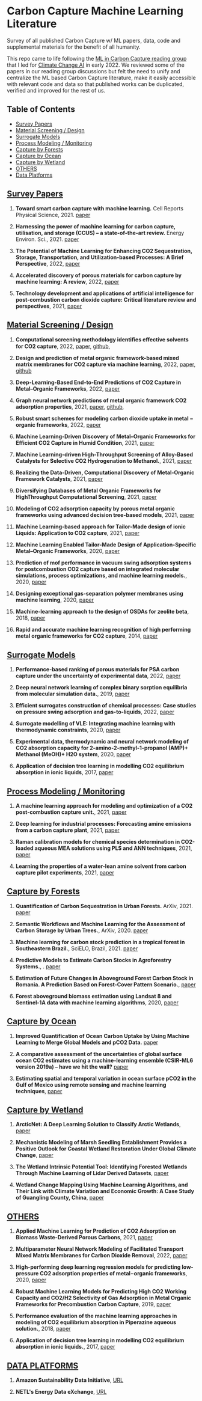 # Carbon Capture Machine Learning Literature

Survey of all published Carbon Capture w/ ML papers, data, code and supplemental materials for the benefit of all humanity.

This repo came to life following the [ML in Carbon Capture reading group](https://www.climatechange.ai/blog/2022-05-31-reading-groups-recap) that I led for [Climate Change AI](https://www.climatechange.ai/) in early 2022. We reviewed some of the papers in our reading group discussions but felt the need to unify and centralize the ML based Carbon Capture literature, make it easily accessible with relevant code and data so that published works can be duplicated, verified and improved for the rest of us. 

## Table of Contents   <a name="content"/>
- [Survey Papers](#survey)
- [Material Screening / Design](#materialdesign)
- [Surrogate Models](#surrogatemodels)
- [Process Modeling / Monitoring](#processmodeling)
- [Capture by Forests](#captureforest)
- [Capture by Ocean](#captureocean)
- [Capture by Wetland](#capturewetland)
- [OTHERS](#others)
- [Data Platforms](#dataplatforms)  


## [Survey Papers](#content)  <a name="survey"/>

1. **Toward smart carbon capture with machine learning.** Cell Reports Physical Science, 2021. [paper](https://www.sciencedirect.com/science/article/pii/S2666386421000862)

1. **Harnessing the power of machine learning for carbon capture, utilisation, and storage (CCUS) – a state-of-the-art review.** Energy Environ. Sci., 2021. [paper](https://pubs.rsc.org/en/content/articlelanding/2021/ee/d1ee02395k)

1. **The Potential of Machine Learning for Enhancing CO2 Sequestration, Storage, Transportation, and Utilization-based Processes: A Brief Perspective**, 2022, [paper](https://link.springer.com/article/10.1007/s11837-021-05079-x)

1. **Accelerated discovery of porous materials for carbon capture by machine learning: A review**, 2022, [paper](https://link.springer.com/article/10.1557/s43577-022-00317-2)

1. **Technology development and applications of artificial intelligence for post-combustion carbon dioxide capture: Critical literature review and perspectives**, 2021, [paper](https://eureka.slb.com:2056/science/article/pii/S1750583621000591)



## [Material Screening / Design](#content)  <a name="materialdesign"/>
 
1. **Computational screening methodology identiﬁes effective solvents for CO2 capture**, 2022, [paper](https://www.nature.com/articles/s42004-022-00654-y.epdf), [github](https://github.com/AxelRolov/CO2_chemical_solvents),

1. **Design and prediction of metal organic framework-based mixed matrix membranes for CO2 capture via machine learning**, 2022, [paper](https://www.sciencedirect.com/science/article/pii/S2666386422001382), [github](https://github.com/timhuang123/ML-for-MMM)

1. **Deep-Learning-Based End-to-End Predictions of CO2 Capture in Metal–Organic Frameworks**, 2022, [paper](https://pubs.acs.org/doi/pdf/10.1021/acs.jcim.2c00092)

1. **Graph neural network predictions of metal organic framework CO2 adsorption properties**, 2021, [paper](https://arxiv.org/abs/2112.10231), [github](https://github.com/usnistgov/alignn),

1. **Robust smart schemes for modeling carbon dioxide uptake in metal − organic frameworks**, 2022, [paper](https://www.sciencedirect.com/science/article/abs/pii/S0016236121024145)

1. **Machine Learning-Driven Discovery of Metal–Organic Frameworks for Efficient CO2 Capture in Humid Condition**, 2021, [paper](https://pubs.acs.org/doi/abs/10.1021/acssuschemeng.0c08806)

1. **Machine Learning-driven High-Throughput Screening of Alloy-Based Catalysts for Selective CO2 Hydrogenation to Methanol.**, 2021, [paper](https://pubs.acs.org/doi/full/10.1021/acsami.1c16696)

1. **Realizing the Data-Driven, Computational Discovery of Metal-Organic Framework Catalysts**, 2021, [paper](https://arxiv.org/abs/2108.06667)

1. **Diversifying Databases of Metal Organic Frameworks for HighThroughput Computational Screening**, 2021, [paper](https://pubs.acs.org/doi/10.1021/acsami.1c16220)

1. **Modeling of CO2 adsorption capacity by porous metal organic frameworks using advanced decision tree-based models**, 2021, [paper](https://www.nature.com/articles/s41598-021-04168-w)

1. **Machine Learning-based approach for Tailor-Made design of ionic Liquids: Application to CO2 capture**, 2021, [paper](https://www.sciencedirect.com/science/article/abs/pii/S1383586621008273)

1. **Machine Learning Enabled Tailor-Made Design of Application-Specific Metal–Organic Frameworks**, 2020, [paper](https://pubs.acs.org/doi/10.1021/acsami.9b17867)

1. **Prediction of mof performance in vacuum swing adsorption systems for postcombustion CO2 capture based on integrated molecular simulations, process optimizations, and machine learning models.**, 2020, [paper](https://pubs.acs.org/doi/10.1021/acs.est.9b07407)

1. **Designing exceptional gas-separation polymer membranes using machine learning**, 2020, [paper](https://www.science.org/doi/10.1126/sciadv.aaz4301)

1. **Machine-learning approach to the design of OSDAs for zeolite beta**, 2018, [paper](https://www.pnas.org/content/116/9/3413)

1. **Rapid and accurate machine learning recognition of high performing metal organic frameworks for CO2 capture**, 2014, [paper](https://pubs.acs.org/doi/abs/10.1021/jz501331m)



## [Surrogate Models](#content)   <a name="surrogatemodels"/>

1. **Performance-based ranking of porous materials for PSA carbon capture under the uncertainty of experimental data**, 2022, [paper](https://www.sciencedirect.com/science/article/abs/pii/S1385894722008981)

1. **Deep neural network learning of complex binary sorption equilibria from molecular simulation data.**, 2019, [paper](https://pubs.rsc.org/en/content/articlelanding/2019/SC/C8SC05340E)

1. **Efficient surrogates construction of chemical processes: Case studies on pressure swing adsorption and gas-to-liquids**, 2022, [paper](https://aiche.onlinelibrary.wiley.com/doi/epdf/10.1002/aic.17616?src=getftr)

1. **Surrogate modelling of VLE: Integrating machine learning with thermodynamic constraints**, 2020, [paper](https://www.sciencedirect.com/science/article/pii/S2590140020300265?via%3Dihub)

1. **Experimental data, thermodynamic and neural network modeling of CO2 absorption capacity for 2-amino-2-methyl-1-propanol (AMP)+ Methanol (MeOH)+ H2O system**, 2020, [paper](https://www.sciencedirect.com/science/article/pii/S1875510019303129)

1. **Application of decision tree learning in modelling CO2 equilibrium absorption in ionic liquids**, 2017, [paper](https://www.sciencedirect.com/science/article/abs/pii/S0167732217311947)




## [Process Modeling / Monitoring](#content)   <a name="processmodeling"/>

1. **A machine learning approach for modeling and optimization of a CO2 post-combustion capture unit.**, 2021, [paper]( https://www.sciencedirect.com/science/article/abs/pii/S0360544220322209)

1. **Deep learning for industrial processes: Forecasting amine emissions from a carbon capture plant**, 2021, [paper](https://chemrxiv.org/engage/chemrxiv/article-details/611fb4011d1cc24b4bc8b0e1)

1. **Raman calibration models for chemical species determination in CO2-loaded aqueous MEA solutions using PLS and ANN techniques**, 2021, [paper](https://www.mdpi.com/2305-7084/5/4/87)

1. **Learning the properties of a water-lean amine solvent from carbon capture pilot experiments**, 2021, [paper](https://www.sciencedirect.com/science/article/abs/pii/S0306261920316081) 



## [Capture by Forests](#content)  <a name="captureforest"/>

1. **Quantification of Carbon Sequestration in Urban Forests.**  ArXiv, 2021. [paper](https://arxiv.org/abs/2106.00182v2)

1. **Semantic Workflows and Machine Learning for the Assessment of Carbon Storage by Urban Trees.**, ArXiv, 2020. [paper](https://arxiv.org/abs/2009.10263)
 
1. **Machine learning for carbon stock prediction in a tropical forest in Southeastern Brazil.**, SciELO, Brazil, 2021. [paper](https://www.scielo.cl/scielo.php?pid=S0717-92002021000100131&script=sci_abstract&tlng=en)
 
1. **Predictive Models to Estimate Carbon Stocks in Agroforestry Systems.**, . [paper](https://www.mdpi.com/1999-4907/12/9/1240/htm)

1. **Estimation of Future Changes in Aboveground Forest Carbon Stock in Romania. A Prediction Based on Forest-Cover Pattern Scenario.**, [paper](https://www.mdpi.com/1999-4907/11/9/914)

1. **Forest aboveground biomass estimation using Landsat 8 and Sentinel-1A data with machine learning algorithms**, 2020, [paper](https://www.nature.com/articles/s41598-020-67024-3)



## [Capture by Ocean](#content)   <a name="captureocean"/>

1. **Improved Quantification of Ocean Carbon Uptake by Using Machine Learning to Merge Global Models and pCO2 Data.** [paper](https://agupubs.onlinelibrary.wiley.com/doi/epdf/10.1029/2021MS002620)

1. **A comparative assessment of the uncertainties of global surface ocean CO2 estimates using a machine-learning ensemble (CSIR-ML6 version 2019a) – have we hit the wall?** [paper](https://gmd.copernicus.org/articles/12/5113/2019/gmd-12-5113-2019.pdf)

1. **Estimating spatial and temporal variation in ocean surface pCO2 in the Gulf of Mexico using remote sensing and machine learning techniques**, [paper](https://www.sciencedirect.com/science/article/pii/S0048969720344946)


## [Capture by Wetland](#content)   <a name="capturewetland"/>

1. **ArcticNet: A Deep Learning Solution to Classify Arctic Wetlands**, [paper](https://arxiv.org/pdf/1906.00133.pdf)

1. **Mechanistic Modeling of Marsh Seedling Establishment Provides a Positive Outlook for Coastal Wetland Restoration Under Global Climate Change**, [paper](https://agupubs.onlinelibrary.wiley.com/doi/10.1029/2021GL095596)

1. **The Wetland Intrinsic Potential Tool: Identifying Forested Wetlands Through Machine Learning of Lidar Derived Datasets**, [paper](https://www.dnr.wa.gov/publications/bc_fpb_wiptoolfindings_20210811.pdf)

1. **Wetland Change Mapping Using Machine Learning Algorithms, and Their Link with Climate Variation and Economic Growth: A Case Study of Guangling County, China**, [paper](https://www.mdpi.com/2071-1050/14/1/439/pdf)




## [OTHERS](#content)   <a name="others"/>


1. **Applied Machine Learning for Prediction of CO2 Adsorption on Biomass Waste-Derived Porous Carbons**, 2021, [paper](https://pubs.acs.org/doi/10.1021/acs.est.1c01849)

1. **Multiparameter Neural Network Modeling of Facilitated Transport Mixed Matrix Membranes for Carbon Dioxide Removal**, 2022, [paper](https://pubmed.ncbi.nlm.nih.gov/35448392/)

1. **High-performing deep learning regression models for predicting low-pressure CO2 adsorption properties of metal−organic frameworks**, 2020, [paper](https://pubs.acs.org/doi/pdf/10.1021/acs.jpcc.0c06334)

1. **Robust Machine Learning Models for Predicting High CO2 Working Capacity and CO2/H2 Selectivity of Gas Adsorption in Metal Organic Frameworks for Precombustion Carbon Capture**, 2019, [paper](https://pubs.acs.org/doi/abs/10.1021/acs.jpcc.8b10644)

1. **Performance evaluation of the machine learning approaches in modeling of CO2 equilibrium absorption in Piperazine aqueous solution.**, 2018, [paper](https://www.sciencedirect.com/science/article/abs/pii/S0167732217352066)

1. **Application of decision tree learning in modelling CO2 equilibrium absorption in ionic liquids.**, 2017, [paper](https://www.sciencedirect.com/science/article/abs/pii/S0167732217311947)




## [DATA PLATFORMS](#content)    <a name="dataplatforms"/>

1. **Amazon Sustainability Data Initiative**, [URL](https://sustainability.aboutamazon.com/environment/the-cloud/asdi)

1. **NETL's Energy Data eXchange**, [URL](https://edx.netl.doe.gov/group/)
